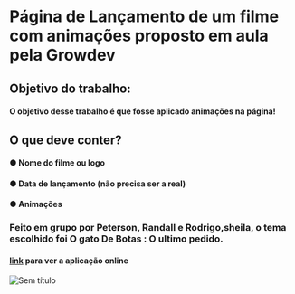 # Página de Lançamento de um filme com animações proposto em aula pela Growdev

## Objetivo do trabalho:
#### O objetivo desse trabalho é que fosse aplicado animações na página!

## O que deve conter?
####  ● Nome do filme ou logo 
#### ● Data de lançamento (não precisa ser a real)
#### ● Animações

### Feito em grupo por Peterson, Randall e Rodrigo,sheila, o tema escolhido foi O gato De Botas : O ultimo pedido. 
#### [link](https://rodrigolubenow.github.io/trabalho_animacao/) para ver a aplicação online

![Sem título](https://user-images.githubusercontent.com/103156674/225193101-13151dd0-9105-4b8e-bb62-e51b485cd28b.png)

